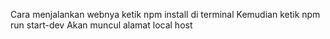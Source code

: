 Cara menjalankan webnya ketik npm install di terminal
Kemudian ketik npm run start-dev 
Akan muncul alamat local host
